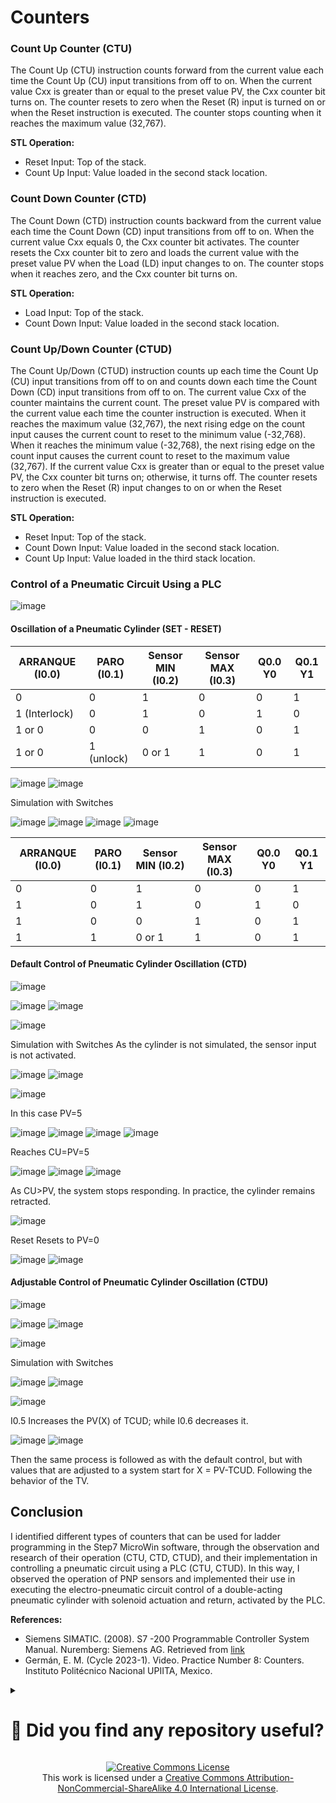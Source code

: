 # Counters

### Count Up Counter (CTU)
The Count Up (CTU) instruction counts forward from the current value each time the Count Up (CU) input transitions from off to on. When the current value Cxx is greater than or equal to the preset value PV, the Cxx counter bit turns on. The counter resets to zero when the Reset (R) input is turned on or when the Reset instruction is executed. The counter stops counting when it reaches the maximum value (32,767).

**STL Operation:**
- Reset Input: Top of the stack.
- Count Up Input: Value loaded in the second stack location.

### Count Down Counter (CTD)
The Count Down (CTD) instruction counts backward from the current value each time the Count Down (CD) input transitions from off to on. When the current value Cxx equals 0, the Cxx counter bit activates. The counter resets the Cxx counter bit to zero and loads the current value with the preset value PV when the Load (LD) input changes to on. The counter stops when it reaches zero, and the Cxx counter bit turns on.

**STL Operation:**
- Load Input: Top of the stack.
- Count Down Input: Value loaded in the second stack location.

### Count Up/Down Counter (CTUD)
The Count Up/Down (CTUD) instruction counts up each time the Count Up (CU) input transitions from off to on and counts down each time the Count Down (CD) input transitions from off to on. The current value Cxx of the counter maintains the current count. The preset value PV is compared with the current value each time the counter instruction is executed. When it reaches the maximum value (32,767), the next rising edge on the count input causes the current count to reset to the minimum value (-32,768). When it reaches the minimum value (-32,768), the next rising edge on the count input causes the current count to reset to the maximum value (32,767). If the current value Cxx is greater than or equal to the preset value PV, the Cxx counter bit turns on; otherwise, it turns off. The counter resets to zero when the Reset (R) input changes to on or when the Reset instruction is executed.

**STL Operation:**
- Reset Input: Top of the stack.
- Count Down Input: Value loaded in the second stack location.
- Count Up Input: Value loaded in the third stack location.

### Control of a Pneumatic Circuit Using a PLC

![image](https://github.com/JoseEmmanuelVG/IndustrialAutomation/assets/89156254/fc213ac3-ae63-4f98-9310-cfaaf7a03f92)

#### Oscillation of a Pneumatic Cylinder (SET - RESET)

| ARRANQUE (I0.0) | PARO (I0.1) | Sensor MIN (I0.2) | Sensor MAX (I0.3) | Q0.0 Y0 | Q0.1 Y1 |
|-----------------|-------------|-------------------|-------------------|--------|--------|
| 0               | 0           | 1                 | 0                 | 0      | 1      |
| 1 (Interlock)     | 0           | 1                 | 0                 | 1      | 0      |
| 1 or 0          | 0           | 0                 | 1                 | 0      | 1      |
| 1 or 0          | 1 (unlock) | 0 or 1          | 1                 | 0      | 1      |

![image](https://github.com/JoseEmmanuelVG/IndustrialAutomation/assets/89156254/173698dc-f89a-4b83-9524-ff88b4942cd4)
![image](https://github.com/JoseEmmanuelVG/IndustrialAutomation/assets/89156254/ccbc6c9c-eb97-4e3c-a054-1ecf56a39c97)

Simulation with Switches

![image](https://github.com/JoseEmmanuelVG/IndustrialAutomation/assets/89156254/755ae138-5847-4560-b434-cc5618234274)
![image](https://github.com/JoseEmmanuelVG/IndustrialAutomation/assets/89156254/6eb68926-6dc2-4aaa-8961-dd10e9e94b2c)
![image](https://github.com/JoseEmmanuelVG/IndustrialAutomation/assets/89156254/5ecde8c3-03b6-47de-8d57-0e4722818039)
![image](https://github.com/JoseEmmanuelVG/IndustrialAutomation/assets/89156254/5ec968aa-3e43-41ef-95d9-0abf5ff4cc66)

| ARRANQUE (I0.0) | PARO (I0.1) | Sensor MIN (I0.2) | Sensor MAX (I0.3) | Q0.0 Y0 | Q0.1 Y1 |
|-----------------|-------------|-------------------|-------------------|--------|--------|
| 0               | 0           | 1                 | 0                 | 0      | 1      |
| 1               | 0           | 1                 | 0                 | 1      | 0      |
| 1               | 0           | 0                 | 1                 | 0      | 1      |
| 1               | 1           | 0 or 1            | 1                 | 0      | 1      |


#### Default Control of Pneumatic Cylinder Oscillation (CTD)

![image](https://github.com/JoseEmmanuelVG/IndustrialAutomation/assets/89156254/ae8bb545-2abd-40bb-ab76-c43b54344b0c)

![image](https://github.com/JoseEmmanuelVG/IndustrialAutomation/assets/89156254/f7f0e0bb-6ce1-481d-aaec-cce54cba3862)
![image](https://github.com/JoseEmmanuelVG/IndustrialAutomation/assets/89156254/3347b301-b311-4f05-ba62-c68097dfe56f)

![image](https://github.com/JoseEmmanuelVG/IndustrialAutomation/assets/89156254/4796a995-8e3e-4d48-b464-ff7d35989259)



Simulation with Switches
As the cylinder is not simulated, the sensor input is not activated.

![image](https://github.com/JoseEmmanuelVG/IndustrialAutomation/assets/89156254/b0191987-ef0e-4615-b47c-4f3c9c90f14a)
![image](https://github.com/JoseEmmanuelVG/IndustrialAutomation/assets/89156254/92d81430-e65a-4b9c-b1ba-0281eeb85867)

![image](https://github.com/JoseEmmanuelVG/IndustrialAutomation/assets/89156254/2e7d4c86-57c8-4b96-8f58-d18a65d729e9)

In this case PV=5

![image](https://github.com/JoseEmmanuelVG/IndustrialAutomation/assets/89156254/c9cae790-829e-444a-921e-2afbb77d682e)
![image](https://github.com/JoseEmmanuelVG/IndustrialAutomation/assets/89156254/54f626d9-aef8-40cf-9fdb-c76c1dbd4288)
![image](https://github.com/JoseEmmanuelVG/IndustrialAutomation/assets/89156254/e8cbf101-a3ca-4f9b-b60a-0a3a739efb1c)
![image](https://github.com/JoseEmmanuelVG/IndustrialAutomation/assets/89156254/a96e6d91-80a7-4b63-8157-87297ee6cc5d)

Reaches CU=PV=5

![image](https://github.com/JoseEmmanuelVG/IndustrialAutomation/assets/89156254/4683d095-880c-46db-a5dd-28e684a538d0)
![image](https://github.com/JoseEmmanuelVG/IndustrialAutomation/assets/89156254/4f7d66df-ef09-4e00-a987-49a5af3fa1fb)
![image](https://github.com/JoseEmmanuelVG/IndustrialAutomation/assets/89156254/021d6c82-c0c7-4b55-bf30-3ed1a9ca5f3e)

As CU>PV, the system stops responding. In practice, the cylinder remains retracted.

![image](https://github.com/JoseEmmanuelVG/IndustrialAutomation/assets/89156254/60dbddb7-452c-459f-a7ad-0ed1f568644d)

Reset Resets to PV=0

![image](https://github.com/JoseEmmanuelVG/IndustrialAutomation/assets/89156254/5680d587-f9aa-4f97-a0f9-6ac3272f9c8c)
![image](https://github.com/JoseEmmanuelVG/IndustrialAutomation/assets/89156254/497bd31c-cfd4-4e9e-9b69-676548d339c9)


#### Adjustable Control of Pneumatic Cylinder Oscillation (CTDU)
![image](https://github.com/JoseEmmanuelVG/IndustrialAutomation/assets/89156254/bf8acd60-e829-4f90-812d-50bd07e28fba)

![image](https://github.com/JoseEmmanuelVG/IndustrialAutomation/assets/89156254/c8016e52-c338-4fff-9a52-ea22f3501457)
![image](https://github.com/JoseEmmanuelVG/IndustrialAutomation/assets/89156254/770e373d-d177-431b-b3f4-0dd889531c46)

![image](https://github.com/JoseEmmanuelVG/IndustrialAutomation/assets/89156254/9fa339f2-e6fc-43df-9d12-97fd03535154)

Simulation with Switches

![image](https://github.com/JoseEmmanuelVG/IndustrialAutomation/assets/89156254/38b7e95f-d559-4132-b1cd-1ef3200ffc23)
![image](https://github.com/JoseEmmanuelVG/IndustrialAutomation/assets/89156254/808ef4a2-5dc7-4e66-b336-d71f8ee24a8e)

![image](https://github.com/JoseEmmanuelVG/IndustrialAutomation/assets/89156254/a5235b36-090f-48c9-9bd6-9279bfb75493)

I0.5 Increases the PV(X) of TCUD; while I0.6 decreases it. 

![image](https://github.com/JoseEmmanuelVG/IndustrialAutomation/assets/89156254/36c88d26-6526-4fec-917f-5f3ebd391ffc)
![image](https://github.com/JoseEmmanuelVG/IndustrialAutomation/assets/89156254/fc963269-fcd4-4f62-9eca-a8e8feb77b4d)

Then the same process is followed as with the default control, but with values that are adjusted to a system start for X = PV-TCUD. Following the behavior of the TV.

## Conclusion
I identified different types of counters that can be used for ladder programming in the Step7 MicroWin software, through the observation and research of their operation (CTU, CTD, CTUD), and their implementation in controlling a pneumatic circuit using a PLC (CTU, CTUD). In this way, I observed the operation of PNP sensors and implemented their use in executing the electro-pneumatic circuit control of a double-acting pneumatic cylinder with solenoid actuation and return, activated by the PLC.

**References:**
- Siemens SIMATIC. (2008). S7 -200 Programmable Controller System Manual. Nuremberg: Siemens AG. Retrieved from [link](https://cache.industry.siemens.com/dl/files/582/1109582/att_22063/v1/s7200_system_manual_en-US.pdf)
- Germán, E. M. (Cycle 2023-1). Video. Practice Number 8: Counters. Instituto Politécnico Nacional UPIITA, Mexico.


<details>
  <summary> <H1> 🌟 Did you find any repository useful? </H1></summary>
  If any project has been helpful to you, consider giving it a ⭐ star in the repository and follow my GitHub account to stay tuned for future updates! 🚀

  In addition, I am always open to suggestions, recommendations or collaborations. Feel free to [get in touch](https://www.linkedin.com/in/vazquez-galan-jose-emmanuel-664968221) if you have any questions or ideas for improving this project. I'm excited for your feedback and contributions.

  Thank you for your interest and support! 😊
</details>


<p align="center">
<a rel="license" href="http://creativecommons.org/licenses/by-nc-sa/4.0/"><img alt="Creative Commons License" style="border-width:0" src="https://i.creativecommons.org/l/by-nc-sa/4.0/88x31.png" /></a><br />This work is licensed under a <a rel="license" href="http://creativecommons.org/licenses/by-nc-sa/4.0/">Creative Commons Attribution-NonCommercial-ShareAlike 4.0 International License</a>.
</p>
